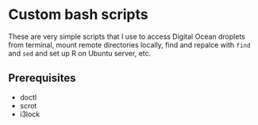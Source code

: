 # Custom bash scripts

These are very simple scripts that I use to access Digital Ocean droplets from terminal, mount remote directories locally, find and repalce with `find` and `sed` and set up R on Ubuntu server, etc.

## Prerequisites

- doctl 
- scrot
- i3lock
